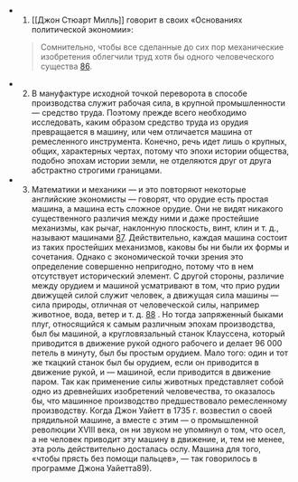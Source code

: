 - 1. [[Джон Стюарт Милль]] говорит в своих «Основаниях политической экономии»:
  > Сомнительно, чтобы все сделанные до сих пор механические изобретения облегчили труд хотя бы одного человеческого существа
  [86](((66919f7a-fb0c-4267-8f7e-d71c864c0ccc))).
- 2. В мануфактуре исходной точкой переворота в способе производства служит рабочая сила, в крупной промышленности — средство труда. Поэтому прежде всего необходимо исследовать, каким образом средство труда из орудия превращается в машину, или чем отличается машина от ремесленного инструмента. Конечно, речь идет лишь о крупных, общих, характерных чертах, потому что эпохи истории общества, подобно эпохам истории земли, не отделяются друг от друга абстрактно строгими границами.
- 3. Математики и механики — и это повторяют некоторые английские экономисты — говорят, что орудие есть простая машина, а машина есть сложное орудие. Они не видят никакого существенного различия между ними и даже простейшие механизмы, как рычаг, наклонную плоскость, винт, клин и т. д., называют машинами [87](((6691a3ab-473d-44ad-85e2-af1ec422a2ce))). Действительно, каждая машина состоит из таких простейших механизмов, каковы бы ни были их формы и сочетания. Однако с экономической точки зрения это определение совершенно непригодно, потому что в нем отсутствует исторический элемент. С другой стороны, различие между орудием и машиной усматривают в том, что прио рудии движущей силой служит человек, а движущая сила машины — сила природы, отличная от человеческой силы, например животное, вода, ветер и т. д. [88](((6691aec9-b782-4905-94b7-6d5ae85da5bb))) . Но тогда запряженный быками плуг, относящийся к самым различным эпохам производства, был бы машиной, а кругловязальный станок Клауссена, который приводится в движение рукой одного рабочего и делает 96 000 петель в минуту, был бы простым орудием. Мало того: один и тот же ткацкий станок был бы орудием, если он приводится в движение рукой, и — машиной, если приводится в движение паром. Так как применение силы животных представляет собой одно из древнейших изобретений человечества, то оказалось бы, что машинное производство предшествовало ремесленному производству. Когда Джон Уайетт в 1735 г. возвестил о своей прядильной машине, а вместе с этим — о промышленной революции XVIII века, он ни звуком не упомянул о том, что осел, а не человек приводит эту машину в движение, и, тем не менее, эта роль действительно досталась ослу. Машина для того, «чтобы прясть без помощи пальцев», — так говорилось в программе Джона Уайетта89).